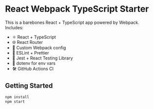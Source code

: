 # React Webpack TypeScript Starter

This is a barebones React + TypeScript app powered by Webpack. Includes:

- ⚛️ React + TypeScript
- 🌐 React Router
- 🧱 Custom Webpack config
- 🧹 ESLint + Prettier
- 🧪 Jest + React Testing Library
- 🔐 dotenv for env vars
- 🛠 GitHub Actions CI

## Getting Started

```bash
npm install
npm start
```
